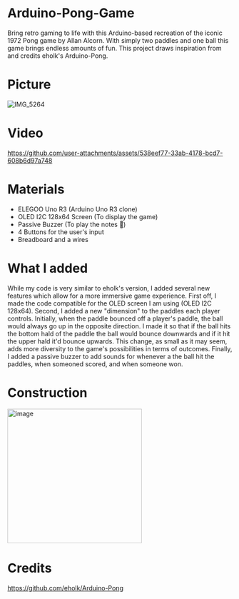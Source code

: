 # Arduino-Pong-Game

Bring retro gaming to life with this Arduino-based recreation of the iconic 1972 Pong game by Allan Alcorn. With simply two paddles and one ball this game brings endless amounts of fun. This project draws inspiration from and credits eholk's Arduino-Pong. 

# Picture

![IMG_5264](https://github.com/user-attachments/assets/c0a7cc1e-ae65-4cf6-926b-60b4e4182943)

# Video

https://github.com/user-attachments/assets/538eef77-33ab-4178-bcd7-608b6d97a748

# Materials

* ELEGOO Uno R3 (Arduino Uno R3 clone)
* OLED I2C 128x64 Screen (To display the game)
* Passive Buzzer (To play the notes 🎵)
* 4 Buttons for the user's input
* Breadboard and a wires

# What I added

While my code is very similar to eholk's version, I added several new features which allow for a more immersive game experience. First off, I made the code compatible for the OLED screen I am using (OLED I2C 128x64). Second, I added a new "dimension" to the paddles each player controls. Initially, when the paddle bounced off a player's paddle, the ball would always go up in the opposite direction. I made it so that if the ball hits the bottom hald of the paddle the ball would bounce downwards and if it hit the upper hald it'd bounce upwards. This change, as small as it may seem, adds more diversity to the game's possibilities in terms of outcomes. Finally, I added a passive buzzer to add sounds for whenever a the ball hit the paddles, when someoned scored, and when someone won. 

# Construction

<img width="301" alt="image" src="https://github.com/user-attachments/assets/86c1afd4-3b5d-48e7-86b4-b089932233a0" />


# Credits
https://github.com/eholk/Arduino-Pong

